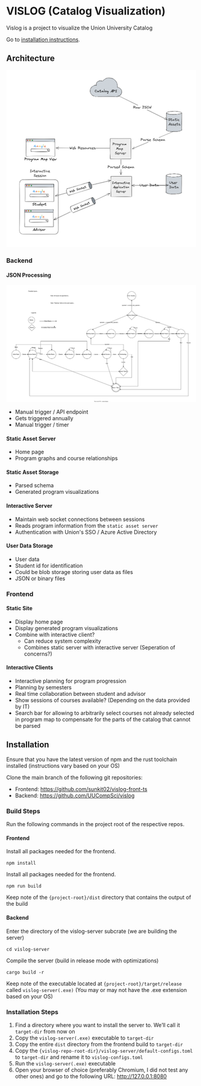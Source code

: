 # VISLOG (Catalog Visualization)

Vislog is a project to visualize the Union University Catalog

Go to [installation instructions](#installation).

## Architecture

![Image of Overall Architecture](./docs/vislog_architecture.png)

### Backend

#### JSON Processing

![Image of Course Parsing State Machine](./docs/course_parsing_state_machine.svg)

- Manual trigger / API endpoint
- Gets triggered annually
- Manual trigger / timer

#### Static Asset Server

- Home page
- Program graphs and course relationships

#### Static Asset Storage

- Parsed schema
- Generated program visualizations

#### Interactive Server

- Maintain web socket connections between sessions
- Reads program information from the `static asset server`
- Authentication with Union's SSO / Azure Active Directory

#### User Data Storage

- User data
- Student id for identification
- Could be blob storage storing user data as files
- JSON or binary files

### Frontend

#### Static Site

- Display home page
- Display generated program visualizations
- Combine with interactive client?
  - Can reduce system complexity
  - Combines static server with interactive server (Seperation of concerns?)

#### Interactive Clients

- Interactive planning for program progression
- Planning by semesters
- Real time collaboration between student and advisor
- Show sessions of courses available? (Depending on the data provided by IT)
- Search bar for allowing to arbitrarily select courses not already selected in
  program map to compensate for the parts of the catalog that cannot be parsed

## Installation

Ensure that you have the latest version of npm and the rust toolchain installed (instructions vary based on your OS)

Clone the main branch of the following git repositories:

- Frontend: <https://github.com/sunkit02/vislog-front-ts>
- Backend: <https://github.com/UUCompSci/vislog>

### Build Steps

Run the following commands in the project root of the respective repos.

#### Frontend

Install all packages needed for the frontend.

```
npm install
```

Install all packages needed for the frontend.

```
npm run build
```

Keep note of the `{project-root}/dist` directory that contains the output of the build

#### Backend

Enter the directory of the vislog-server subcrate (we are building the server)

```
cd vislog-server
```

Compile the server (build in release mode with optimizations)

```
cargo build -r
```

Keep note of the executable located at `{project-root}/target/release` called `vislog-server(.exe)` (You may or may not have the .exe extension based on your OS)

### Installation Steps

1. Find a directory where you want to install the server to. We’ll call it `target-dir` from now on
2. Copy the `vislog-server(.exe)` executable to `target-dir`
3. Copy the entire `dist` directory from the frontend build to `target-dir`
4. Copy the `{vislog-repo-root-dir}/vislog-server/default-configs.toml` to `target-dir` and rename it to `vislog-configs.toml`
5. Run the `vislog-server(.exe)` executable
6. Open your browser of choice (preferably Chromium, I did not test any other ones) and go to the following URL: <http://127.0.0.1:8080>
